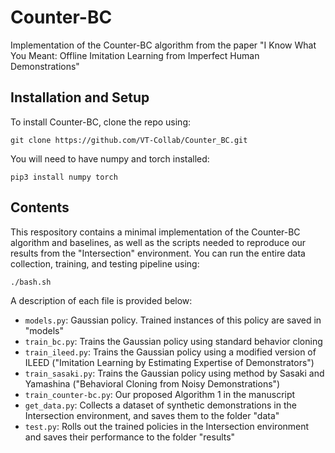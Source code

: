 # Counter-BC
Implementation of the Counter-BC algorithm from the paper "I Know What You Meant: Offline Imitation Learning from Imperfect Human Demonstrations"

## Installation and Setup

To install Counter-BC, clone the repo using:
```
git clone https://github.com/VT-Collab/Counter_BC.git
```

You will need to have numpy and torch installed:
```
pip3 install numpy torch
```

## Contents

This respository contains a minimal implementation of the Counter-BC algorithm and baselines, as well as the scripts needed to reproduce our results from the "Intersection" environment. You can run the entire data collection, training, and testing pipeline using:
```
./bash.sh
```
A description of each file is provided below:
- `models.py`: Gaussian policy. Trained instances of this policy are saved in "models"
- `train_bc.py`: Trains the Gaussian policy using standard behavior cloning
- `train_ileed.py`: Trains the Gaussian policy using a modified version of ILEED ("Imitation Learning by Estimating Expertise of Demonstrators")
- `train_sasaki.py`: Trains the Gaussian policy using method by Sasaki and Yamashina ("Behavioral Cloning from Noisy Demonstrations")
- `train_counter-bc.py`: Our proposed Algorithm 1 in the manuscript
- `get_data.py`: Collects a dataset of synthetic demonstrations in the Intersection environment, and saves them to the folder "data"
- `test.py`: Rolls out the trained policies in the Intersection environment and saves their performance to the folder "results"
